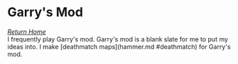 # Garry's Mod
*[Return Home](index.md)*<br>
I frequently play Garry's mod. Garry's mod is a blank slate for me to put my ideas into. I make [deathmatch maps](hammer.md #deathmatch) for Garry's mod.